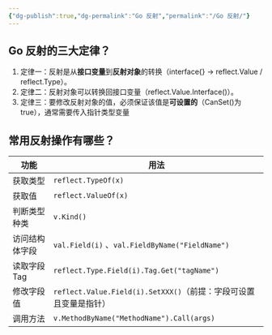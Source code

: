```yaml
---
{"dg-publish":true,"dg-permalink":"Go 反射","permalink":"/Go 反射/"}
---
```



## Go 反射的三大定律？

1. 定律一：反射是从**接口变量**到**反射对象**的转换（interface{} → reflect.Value / reflect.Type）。
2. 定律二：反射对象可以转换回接口变量（reflect.Value.Interface()）。
3. 定律三：要修改反射对象的值，必须保证该值是**可设置的**（CanSet()为true），通常需要传入指针类型变量

## 常用反射操作有哪些？

| 功能             | 用法                                                                                     |
|------------------|------------------------------------------------------------------------------------------|
| 获取类型         | `reflect.TypeOf(x)`                                                                      |
| 获取值           | `reflect.ValueOf(x)`                                                                     |
| 判断类型种类     | `v.Kind()`                                                                               |
| 访问结构体字段   | `val.Field(i)` 、`val.FieldByName("FieldName")`                                           |
| 读取字段 Tag     | `reflect.Type.Field(i).Tag.Get("tagName")`                                               |
| 修改字段值       | `reflect.Value.Field(i).SetXXX()`（前提：字段可设置且变量是指针）                           |
| 调用方法         | `v.MethodByName("MethodName").Call(args)`                                                |
